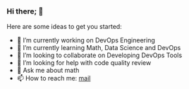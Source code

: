 ### Hi there; 👋

Here are some ideas to get you started:

- 🔭 I’m currently working on DevOps Engineering
- 🌱 I’m currently learning Math, Data Science and DevOps
- 👯 I’m looking to collaborate on Developing DevOps Tools
- 🤔 I’m looking for help with code quality review
- 💬 Ask me about math
- 📫 How to reach me: [mail](mailto:ahmetkasimerbay@gmail.com)

